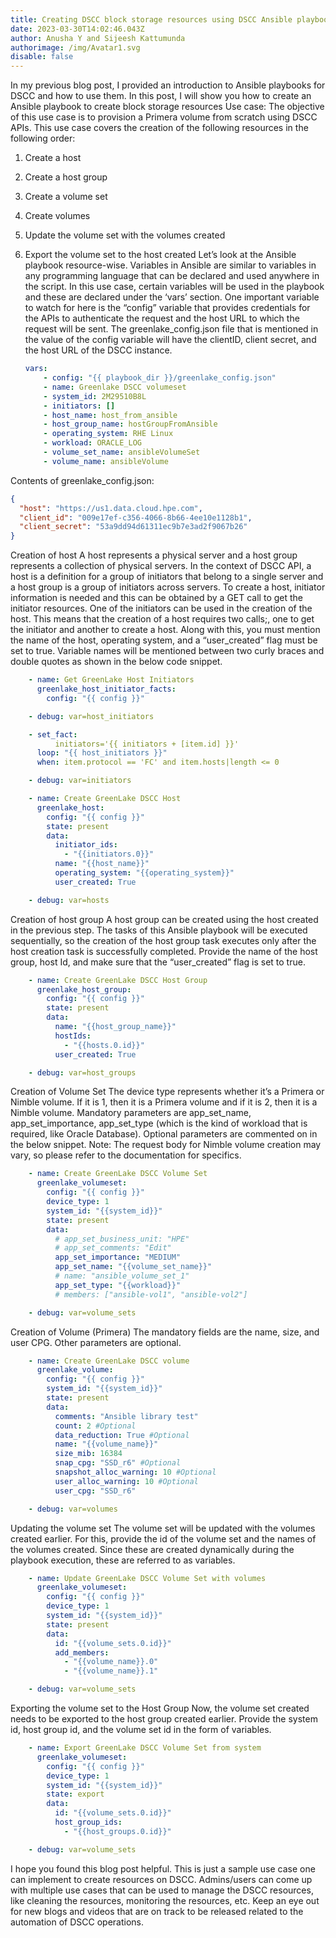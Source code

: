 ```yaml
---
title: Creating DSCC block storage resources using DSCC Ansible playbooks
date: 2023-03-30T14:02:46.043Z
author: Anusha Y and Sijeesh Kattumunda
authorimage: /img/Avatar1.svg
disable: false
---
```

In my previous blog post, I provided an introduction to Ansible playbooks for DSCC and how to use them. In this post, I will show you how to create an Ansible playbook to create block storage resources 
Use case:
The objective of this use case is to provision a Primera volume from scratch using DSCC APIs.
This use case covers the creation of the following resources in the following order:

1. Create a host 
2. Create a host group
3. Create a volume set
4. Create volumes
5. Update the volume set with the volumes created
6. Export the volume set to the host created
   Let’s look at the Ansible playbook resource-wise.
   Variables in Ansible are similar to variables in any programming language that can be declared and used anywhere in the script. In this use case, certain variables will be used in the playbook and these are declared under the ‘vars’ section. One important variable to watch for here is the “config” variable that provides credentials for the APIs to authenticate the request and the host URL to which the request will be sent. The greenlake_config.json file that is mentioned in the value of the config variable will have the clientID, client secret, and the host URL of the DSCC instance.

   ```yaml
   vars:
       - config: "{{ playbook_dir }}/greenlake_config.json"
       - name: Greenlake DSCC volumeset
       - system_id: 2M29510B8L
       - initiators: []
       - host_name: host_from_ansible
       - host_group_name: hostGroupFromAnsible
       - operating_system: RHE Linux
       - workload: ORACLE_LOG
       - volume_set_name: ansibleVolumeSet
       - volume_name: ansibleVolume
   ```



Contents of greenlake_config.json:

```json
{
  "host": "https://us1.data.cloud.hpe.com",
  "client_id": "009e17ef-c356-4066-8b66-4ee10e1128b1",
  "client_secret": "53a9dd94d61311ec9b7e3ad2f9067b26"
}
```

Creation of host
A host represents a physical server and a host group represents a collection of physical servers. In the context of DSCC API, a host is a definition for a group of initiators that belong to a single server and a host group is a group of initiators across servers. To create a host, initiator information is needed and this can be obtained by a GET call to get the initiator resources. One of the initiators can be used in the creation of the host.
This means that the creation of a host requires two calls;, one to get the initiator and another  to create a host. Along with this, you must mention the name of the host, operating system, and a “user_created” flag must be set to true. Variable names will be mentioned between two curly braces and double quotes as shown in the below code snippet.

```yaml
    - name: Get GreenLake Host Initiators
      greenlake_host_initiator_facts:
        config: "{{ config }}"

    - debug: var=host_initiators

    - set_fact:
          initiators='{{ initiators + [item.id] }}'
      loop: "{{ host_initiators }}"
      when: item.protocol == 'FC' and item.hosts|length <= 0

    - debug: var=initiators

    - name: Create GreenLake DSCC Host
      greenlake_host:
        config: "{{ config }}"
        state: present
        data:
          initiator_ids:
            - "{{initiators.0}}"
          name: "{{host_name}}"
          operating_system: "{{operating_system}}"
          user_created: True

    - debug: var=hosts
```

Creation of host group
A host group can be created using the host created in the previous step. The tasks of this Ansible playbook will be executed sequentially, so the creation of the host group task executes only after the host creation task is successfully completed.
Provide the name of the host group, host Id, and make sure that the “user_created” flag is set to true.

```yaml
    - name: Create GreenLake DSCC Host Group
      greenlake_host_group:
        config: "{{ config }}"
        state: present
        data:
          name: "{{host_group_name}}"
          hostIds:
            - "{{hosts.0.id}}"
          user_created: True

    - debug: var=host_groups
```

Creation of Volume Set
The device type represents whether it’s a Primera or Nimble volume. If it is 1, then it is a Primera volume and if it is 2, then it is a Nimble volume. Mandatory parameters are app_set_name, app_set_importance, app_set_type (which is the kind of workload that is required, like Oracle Database). Optional parameters are commented on in the below snippet.
Note: The request body for Nimble volume creation may vary, so please refer to the documentation for specifics.

```yaml
    - name: Create GreenLake DSCC Volume Set
      greenlake_volumeset:
        config: "{{ config }}"
        device_type: 1
        system_id: "{{system_id}}"
        state: present
        data:
          # app_set_business_unit: "HPE"
          # app_set_comments: "Edit"
          app_set_importance: "MEDIUM"
          app_set_name: "{{volume_set_name}}"
          # name: "ansible_volume_set_1"
          app_set_type: "{{workload}}"
          # members: ["ansible-vol1", "ansible-vol2"]

    - debug: var=volume_sets
```

Creation of Volume (Primera)
The mandatory fields are the name, size, and user CPG. Other parameters are optional.

```yaml
    - name: Create GreenLake DSCC volume
      greenlake_volume:
        config: "{{ config }}"
        system_id: "{{system_id}}"
        state: present
        data:
          comments: "Ansible library test"
          count: 2 #Optional
          data_reduction: True #Optional
          name: "{{volume_name}}"  
          size_mib: 16384
          snap_cpg: "SSD_r6" #Optional
          snapshot_alloc_warning: 10 #Optional
          user_alloc_warning: 10 #Optional
          user_cpg: "SSD_r6"

    - debug: var=volumes
```

Updating the volume set
The volume set will be updated with the volumes created earlier. For this, provide the id of the volume set and the names of the volumes created. Since these are created dynamically during the playbook execution, these are referred to as variables.

```yaml
    - name: Update GreenLake DSCC Volume Set with volumes
      greenlake_volumeset:
        config: "{{ config }}"
        device_type: 1
        system_id: "{{system_id}}"
        state: present
        data:
          id: "{{volume_sets.0.id}}"
          add_members:
            - "{{volume_name}}.0"
            - "{{volume_name}}.1"

    - debug: var=volume_sets
```

Exporting the volume set to the Host Group
Now, the volume set created needs to be exported to the host group created earlier. Provide the system id, host group id, and the volume set id in the form of variables.

```yaml
    - name: Export GreenLake DSCC Volume Set from system
      greenlake_volumeset:
        config: "{{ config }}"
        device_type: 1
        system_id: "{{system_id}}"
        state: export
        data:
          id: "{{volume_sets.0.id}}"
          host_group_ids:
            - "{{host_groups.0.id}}"

    - debug: var=volume_sets
```

I hope you found this blog post helpful. This is just a sample use case one can implement to create resources on DSCC. Admins/users can come up with multiple use cases that can be used to manage the DSCC resources, like cleaning the resources, monitoring the resources, etc. Keep an eye out for new blogs and videos that are on track to be released related to the automation of DSCC operations.